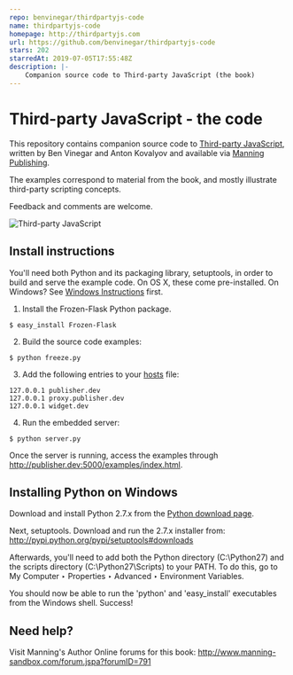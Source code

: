 ```yaml
---
repo: benvinegar/thirdpartyjs-code
name: thirdpartyjs-code
homepage: http://thirdpartyjs.com
url: https://github.com/benvinegar/thirdpartyjs-code
stars: 202
starredAt: 2019-07-05T17:55:48Z
description: |-
    Companion source code to Third-party JavaScript (the book)
---
```


# Third-party JavaScript - the code #

This repository contains companion source code to [Third-party JavaScript](http://thirdpartyjs.com), written by Ben Vinegar and Anton Kovalyov and available via [Manning Publishing](http://manning.com/vinegar).

The examples correspond to material from the book, and mostly illustrate third-party scripting concepts.

Feedback and comments are welcome.

![Third-party JavaScript](http://github.com/thirdpartyjs/thirdpartyjs-code/raw/master/book.png)

## Install instructions

You'll need both Python and its packaging library, setuptools, in order to build and serve the example code. On OS X, these come pre-installed. On Windows? See <a href="#windows">Windows Instructions</a> first.

1) Install the Frozen-Flask Python package.

```$ easy_install Frozen-Flask```

2) Build the source code examples:

```$ python freeze.py```

3) Add the following entries to your <a href="http://en.wikipedia.org/wiki/Hosts_(file)#Location_in_the_file_system">hosts</a> file:

```
127.0.0.1 publisher.dev
127.0.0.1 proxy.publisher.dev
127.0.0.1 widget.dev
```

4) Run the embedded server:

```$ python server.py```

Once the server is running, access the examples through http://publisher.dev:5000/examples/index.html.

<a name="windows"/>

## Installing Python on Windows

Download and install Python 2.7.x from the <a href="http://python.org/getit/">Python download page</a>.

Next, setuptools. Download and run the 2.7.x installer from: http://pypi.python.org/pypi/setuptools#downloads

Afterwards, you'll need to add both the Python directory (C:\Python27) and the scripts directory (C:\Python27\Scripts) to your PATH. To do this, go to My Computer ‣ Properties ‣ Advanced ‣ Environment Variables.

You should now be able to run the 'python' and 'easy_install' executables from the Windows shell. Success!

## Need help?

Visit Manning's Author Online forums for this book: http://www.manning-sandbox.com/forum.jspa?forumID=791

